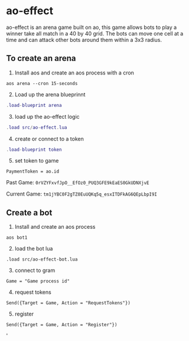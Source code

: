 # ao-effect

ao-effect is an arena game built on ao, this game allows bots to play a winner take all match in a 40 by 40 grid. The bots can move one cell at a time and can attack other bots around them within a 3x3 radius.

## To create an arena

1. Install aos and create an aos process with a cron

```
aos arena --cron 15-seconds
```

2. Load up the arena blueprinnt

```lua
.load-blueprint arena
```

3. load up the ao-effect logic

```lua
.load src/ao-effect.lua
```

4. create or connect to a token

```lua
.load-blueprint token
```

5. set token to game

```
PaymentToken = ao.id
```

Past Game: `0rVZYFxvfJpO__EfOz0_PUQ3GFE9kEaES0GkUDNXjvE`

Current Game: `tm1jYBC0F2gTZ0EuUQKq5q_esxITDFkAG6QEpLbpI9I`

## Create a bot

1. Install and create an aos process

```
aos bot1
```

2. load the bot lua

```
.load src/ao-effect-bot.lua
```

3. connect to gram

```
Game = "Game process id"
```

4. request tokens

```
Send({Target = Game, Action = "RequestTokens"})
```

5. register

```
Send({Target = Game, Action = "Register"})
```
'
